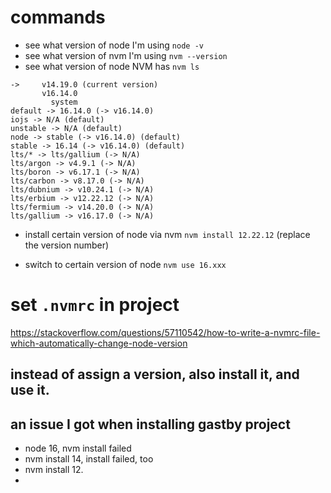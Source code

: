 # commands
- see what version of node I'm using
`node -v`
- see what version of nvm I'm using
`nvm --version`
- see what version of node NVM has
`nvm ls`

```shell
->     v14.19.0 (current version)
       v16.14.0
         system
default -> 16.14.0 (-> v16.14.0)
iojs -> N/A (default)
unstable -> N/A (default)
node -> stable (-> v16.14.0) (default)
stable -> 16.14 (-> v16.14.0) (default)
lts/* -> lts/gallium (-> N/A)
lts/argon -> v4.9.1 (-> N/A)
lts/boron -> v6.17.1 (-> N/A)
lts/carbon -> v8.17.0 (-> N/A)
lts/dubnium -> v10.24.1 (-> N/A)
lts/erbium -> v12.22.12 (-> N/A)
lts/fermium -> v14.20.0 (-> N/A)
lts/gallium -> v16.17.0 (-> N/A)
```
- install certain version of node via nvm
`nvm install 12.22.12` (replace the version number)

- switch to certain version of node
`nvm use 16.xxx`

# set `.nvmrc` in project
https://stackoverflow.com/questions/57110542/how-to-write-a-nvmrc-file-which-automatically-change-node-version

## instead of assign a version, also install it, and use it.


## an issue I got when installing gastby project
- node 16, nvm install failed
- nvm install 14, install failed, too
- nvm install 12.
- 
